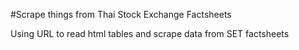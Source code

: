 #Scrape things from Thai Stock Exchange Factsheets

Using URL to read html tables and scrape data from SET factsheets
